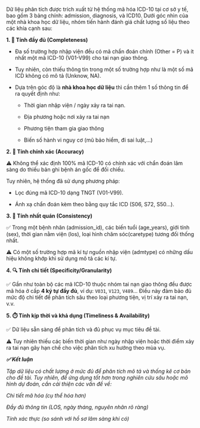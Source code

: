 Dữ liệu phân tích được trích xuất từ hệ thống mã hóa ICD-10 tại cơ sở y tế, bao gồm 3 bảng chính: admission, diagnosis, và ICD10. Dưới góc nhìn của một nhà khoa học dữ liệu, nhóm tiến hành đánh giá chất lượng số liệu theo các khía cạnh sau:

**1. 🧩 Tính đầy đủ (Completeness)**

-   Đa số trường hợp nhập viện đều có mã chẩn đoán chính (Other = P) và ít nhất một mã ICD-10 (V01-V99) cho tai nạn giao thông.

-   Tuy nhiên, còn thiếu thông tin trong một số trường hợp như là một số mã ICD không có mô tả (Unknow, NA).

-   Dựa trên góc độ là **nhà khoa học dữ liệu** thì cần thêm 1 số thông tin để ra quyết định như:

    -   Thời gian nhập viện / ngày xảy ra tai nạn.

    -   Địa phương hoặc nơi xảy ra tai nạn

    -   Phương tiện tham gia giao thông

    -   Biến số hành vi nguy cơ (mũ bảo hiểm, đi sai luật,...)

**2. 🎯 Tính chính xác (Accuracy)**

⚠ Không thể xác định 100% mã ICD-10 có chính xác với chẩn đoán lâm sàng do thiếu bản ghi bệnh án gốc để đối chiếu.

Tuy nhiên, hệ thống đã sử dụng phương pháp:

-   Lọc đúng mã ICD-10 dạng TNGT (V01-V99).

-   Ánh xạ chẩn đoán kèm theo bằng quy tắc ICD (S06, S72, S50...).

**3. 🔁 Tính nhất quán (Consistency)**

✅ Trong một bệnh nhân (admission_id), các biến tuổi (age_years), giới tính (sex), thời gian nằm viện (los), loại hình chăm sóc(caretype) tương đối thống nhất.

⚠ Có một số trường hợp mã kí tự nguồn nhập viện (admtype) có những dấu hiệu không khớp khi sử dụng mô tả các kí tự.

**4. 🔍 Tính chi tiết (Specificity/Granularity)**

✅ Gần như toàn bộ các mã ICD-10 thuộc nhóm tai nạn giao thông đều được mã hóa ở cấp **4 ký tự đầy đủ**, ví dụ: `V031`, `V123`, `V489`... Điều này đảm bảo đủ mức độ chi tiết để phân tích sâu theo loại phương tiện, vị trí xảy ra tai nạn, v.v.

**5. ⏱️ Tính kịp thời và khả dụng (Timeliness & Availability)**

✅ Dữ liệu sẵn sàng để phân tích và đủ phục vụ mục tiêu đề tài.

⚠ Tuy nhiên thiếu các biến thời gian như ngày nhập viện hoặc thời điểm xảy ra tai nạn gây hạn chế cho việc phân tích xu hướng theo mùa vụ.

***✅ Kết luận***

*Tập dữ liệu có chất lượng ở mức đủ để phân tích mô tả và thống kê cơ bản cho đề tài. Tuy nhiên, để ứng dụng tốt hơn trong nghiên cứu sâu hoặc mô hình dự đoán, cần cải thiện các vấn đề về:*

*Chi tiết mã hóa (cụ thể hóa hơn)*

*Đầy đủ thông tin (LOS, ngày tháng, nguyên nhân rõ ràng)*

*Tính xác thực (so sánh với hồ sơ lâm sàng khi có)*
